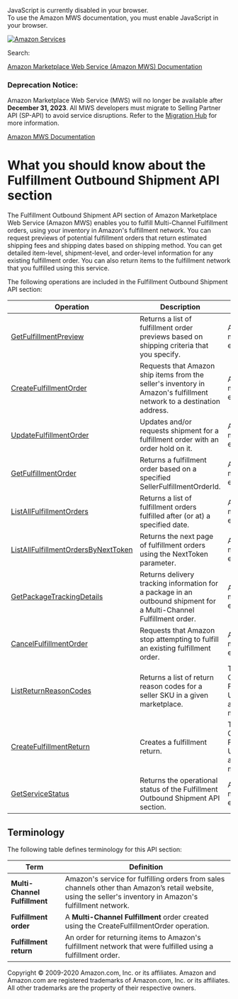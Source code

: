 <div id="MWSDX_noscript">

JavaScript is currently disabled in your browser.  
To use the Amazon MWS documentation, you must enable JavaScript in your
browser.

</div>

<div id="MWSDX_divtop">

[![Amazon
Services](https://images-na.ssl-images-amazon.com/images/G/08/mwsportal/fr_FR/amazonservices.gif "Amazon Services")](http://services.amazon.fr)

<div id="MWSDX_search">

<span id="MWSDX_searchlbl">Search:</span>

</div>

  
<span id="MWSDX_titlebar">[Amazon Marketplace Web Service (Amazon MWS)
Documentation](https://developer.amazonservices.fr/gp/mws/docs.html)</span>
<span id="MWSDX_dep_notice"></span>

### Deprecation Notice:

Amazon Marketplace Web Service (MWS) will no longer be available after
**December 31, 2023**. All MWS developers must migrate to Selling
Partner API (SP-API) to avoid service disruptions. Refer to the
[Migration
Hub](https://developer-docs.amazon.com/sp-api/page/migration-hub) for
more information.

</div>

<div id="MWSDX_divbottom">

<div id="MWSDX_divleft">

<div id="MWSDX_toc">

</div>

</div>

<div id="MWSDX_divright">

<div id="MWSDX_content">

<span id="MWSDX_breadcrumbs">[Amazon MWS
Documentation](https://developer.amazonservices.fr/gp/mws/docs.html)</span>

# What you should know about the Fulfillment Outbound Shipment API section

<div class="body conbody">

The <span class="ph">Fulfillment Outbound Shipment API section</span> of
<span class="ph">Amazon Marketplace Web Service (Amazon MWS)</span>
enables you to fulfill Multi-Channel Fulfillment orders, using your
inventory in <span class="ph">Amazon's fulfillment network</span>. You
can request previews of potential fulfillment orders that return
estimated shipping fees and shipping dates based on shipping method. You
can get detailed item-level, shipment-level, and order-level information
for any existing fulfillment order. You can also return items to the
fulfillment network that you fulfilled using this service.

The following operations are included in the <span
class="ph">Fulfillment Outbound Shipment API section</span>:

<div class="tablenoborder">

| Operation                                                                                                                                                                                                                       | Description                                                                                                                                                           | Availability                                                                                   |
|---------------------------------------------------------------------------------------------------------------------------------------------------------------------------------------------------------------------------------|-----------------------------------------------------------------------------------------------------------------------------------------------------------------------|------------------------------------------------------------------------------------------------|
| <a href="FBAOutbound_GetFulfillmentPreview.md" class="xref" title="Returns a list of fulfillment order previews based on shipping criteria that you specify.">GetFulfillmentPreview</a>                                       | <span class="ph">Returns a list of fulfillment order previews based on shipping criteria that you specify.</span>                                                     | <span class="ph">All marketplaces except Brazil.</span>                                        |
| <a href="FBAOutbound_CreateFulfillmentOrder.md" class="xref" title="Requests that Amazon ship items from the seller&#39;s inventory in Amazon&#39;s fulfillment network to a destination address.">CreateFulfillmentOrder</a> | <span class="ph">Requests that Amazon ship items from the seller's inventory in <span class="ph">Amazon's fulfillment network</span> to a destination address.</span> | <span class="ph">All marketplaces except Brazil.</span>                                        |
| <a href="FBAOutbound_UpdateFulfillmentOrder.md" class="xref" title="Updates and/or requests shipment for a fulfillment order with an order hold on it.">UpdateFulfillmentOrder</a>                                            | <span class="ph">Updates and/or requests shipment for a fulfillment order with an order hold on it.</span>                                                            | <span class="ph">All marketplaces except Brazil.</span>                                        |
| <a href="FBAOutbound_GetFulfillmentOrder.md" class="xref" title="Returns a fulfillment order based on a specified SellerFulfillmentOrderId.">GetFulfillmentOrder</a>                                                          | <span class="ph">Returns a fulfillment order based on a specified <span class="keyword parmname">SellerFulfillmentOrderId</span>.</span>                              | <span class="ph">All marketplaces except Brazil.</span>                                        |
| <a href="FBAOutbound_ListAllFulfillmentOrders.md" class="xref" title="Returns a list of fulfillment orders fulfilled after (or at) a specified date.">ListAllFulfillmentOrders</a>                                            | <span class="ph">Returns a list of fulfillment orders fulfilled after (or at) a specified date.</span>                                                                | <span class="ph">All marketplaces except Brazil.</span>                                        |
| <a href="FBAOutbound_ListAllFulfillmentOrdersByNextToken.md" class="xref" title="Returns the next page of fulfillment orders using the NextToken parameter.">ListAllFulfillmentOrdersByNextToken</a>                          | <span class="ph">Returns the next page of fulfillment orders using the <span class="keyword parmname">NextToken</span> parameter.</span>                              | <span class="ph">All marketplaces except Brazil.</span>                                        |
| <a href="FBAOutbound_GetPackageTrackingDetails.md" class="xref" title="Returns delivery tracking information for a package in an outbound shipment for a Multi-Channel Fulfillment order.">GetPackageTrackingDetails</a>      | <span class="ph">Returns delivery tracking information for a package in an outbound shipment for a Multi-Channel Fulfillment order.</span>                            | <span class="ph">All marketplaces except Brazil.</span>                                        |
| <a href="FBAOutbound_CancelFulfillmentOrder.md" class="xref" title="Requests that Amazon stop attempting to fulfill an existing fulfillment order.">CancelFulfillmentOrder</a>                                                | <span class="ph">Requests that Amazon stop attempting to fulfill an existing fulfillment order.</span>                                                                | <span class="ph">All marketplaces except Brazil.</span>                                        |
| <a href="FBAOutbound_ListReturnReasonCodes.md" class="xref" title="Returns a list of return reason codes for a seller SKU in a given marketplace.">ListReturnReasonCodes</a>                                                  | <span class="ph">Returns a list of return reason codes for a seller SKU in a given marketplace.</span>                                                                | <span class="ph">The US, Germany, France, Italy, UK, Japan, and Australia marketplaces.</span> |
| <a href="FBAOutbound_CreateFulfillmentReturn.md" class="xref" title="Creates a fulfillment return.">CreateFulfillmentReturn</a>                                                                                               | <span class="ph">Creates a fulfillment return.</span>                                                                                                                 | <span class="ph">The US, Germany, France, Italy, UK, Japan, and Australia marketplaces.</span> |
| <a href="MWS_GetServiceStatus.md" class="xref" title="Returns the operational status of the Fulfillment Outbound Shipment API section.">GetServiceStatus</a>                                                                  | <span class="ph">Returns the operational status of the <span class="ph">Fulfillment Outbound Shipment API section</span>.</span>                                      | <span class="ph">All marketplaces except Brazil.</span>                                        |

</div>

<div class="section">

## Terminology

The following table defines terminology for this API section:

<div class="tablenoborder">

| Term                          | Definition                                                                                                                                                                           |
|-------------------------------|--------------------------------------------------------------------------------------------------------------------------------------------------------------------------------------|
| **Multi-Channel Fulfillment** | Amazon's service for fulfilling orders from sales channels other than Amazon’s retail website, using the seller's inventory in <span class="ph">Amazon's fulfillment network</span>. |
| **Fulfillment order**         | A **Multi-Channel Fulfillment** order created using the <span class="keyword apiname">CreateFulfillmentOrder</span> operation.                                                       |
| **Fulfillment return**        | An order for returning items to <span class="ph">Amazon's fulfillment network</span> that were fulfilled using a fulfillment order.                                                  |

</div>

</div>

</div>

<div id="MWSDX_footer">

Copyright © 2009-2020 Amazon.com, Inc. or its affiliates. Amazon and
Amazon.com are registered trademarks of Amazon.com, Inc. or its
affiliates. All other trademarks are the property of their respective
owners.

</div>

</div>

</div>

<div style="clear: both;">

</div>

</div>
